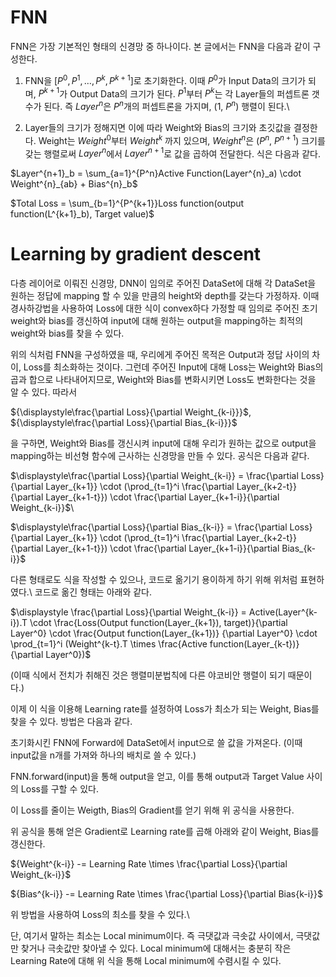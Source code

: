 # FNN

FNN은 가장 기본적인 형태의 신경망 중 하나이다. 본 글에서는 FNN을 다음과 같이 구성한다.

1. FNN을 [$P^0, P^1, \ldots, P^k, P^{k+1}$]로 초기화한다. 이때 $P^0$가 Input Data의 크기가 되며, $P^{k+1}$가 Output Data의 크기가 된다. $P^1$부터 $P^k$는 각 Layer들의 퍼셉트론 갯수가 된다. 즉 $Layer^n$은 $P^n$개의 퍼셉트론을 가지며, (1, $P^n$) 행렬이 된다.\\

2. Layer들의 크기가 정해지면 이에 따라 Weight와 Bias의 크기와 초깃값을 결정한다. Weight는 $Weight^0$부터 $Weight^k$ 까지 있으며, $Weight^n$은 ($P^n$, $P^{n+1}$) 크기를 갖는 행렬로써 $Layer^n$에서 $Layer^{n+1}$로 값을 곱하여 전달한다. 식은 다음과 같다.


$Layer^{n+1}_b = \sum_{a=1}^{P^n}Active Function(Layer^{n}_a) \cdot Weight^{n}_{ab} + Bias^{n}_b$

$Total Loss = \sum_{b=1}^{P^{k+1}}Loss function(output function(L^{k+1}_b), Target value)$


# Learning by gradient descent
다층 레이어로 이뤄진 신경망, DNN이 임의로 주어진 DataSet에 대해 각 DataSet을 원하는 정답에 mapping 할 수 있을 만큼의 height와 depth를 갖는다 가정하자. 이때 경사하강법을 사용하여 Loss에 대한 식이 convex하다 가정할 때 임의로 주어진 초기 weight와 bias를 갱신하여 input에 대해 원하는 output을 mapping하는 최적의 weight와 bias를 찾을 수 있다.

위의 식처럼 FNN을 구성하였을 때, 우리에게 주어진 목적은 Output과 정답 사이의 차이, Loss를 최소화하는 것이다. 그런데 주어진 Input에 대해 Loss는 Weight와 Bias의 곱과 합으로 나타내어지므로, Weight와 Bias를 변화시키면 Loss도 변화한다는 것을 알 수 있다. 따라서

${\displaystyle\frac{\partial Loss}{\partial Weight_{k-i}}}$,  
${\displaystyle\frac{\partial Loss}{\partial Bias_{k-i}}}$

을 구하면, Weight와 Bias를 갱신시켜 input에 대해 우리가 원하는 값으로 output을 mapping하는 비선형 함수에 근사하는 신경망을 만들 수 있다. 공식은 다음과 같다.

$\displaystyle\frac{\partial Loss}{\partial Weight_{k-i}} =
\frac{\partial Loss}{\partial Layer_{k+1}} \cdot (\prod_{t=1}^i \frac{\partial Layer_{k+2-t}}{\partial Layer_{k+1-t}}) \cdot \frac{\partial Layer_{k+1-i}}{\partial Weight_{k-i}}$\\

$\displaystyle\frac{\partial Loss}{\partial Bias_{k-i}} =
\frac{\partial Loss}{\partial Layer_{k+1}} \cdot (\prod_{t=1}^i \frac{\partial Layer_{k+2-t}}{\partial Layer_{k+1-t}}) \cdot \frac{\partial Layer_{k+1-i}}{\partial Bias_{k-i}}$


다른 형태로도 식을 작성할 수 있으나, 코드로 옮기기 용이하게 하기 위해 위처럼 표현하였다.\\
코드로 옮긴 형태는 아래와 같다.

$\displaystyle \frac{\partial Loss}{\partial Weight_{k-i}} = Active(Layer^{k-i}).T \cdot \frac{Loss(Output function(Layer_{k+1}), target)}{\partial Layer^0} \cdot \frac{Output function(Layer_{k+1})} {\partial Layer^0} \cdot \prod_{t=1}^i (Weight^{k-t}.T \times \frac{Active function(Layer_{k-t})} {\partial Layer^0})$

(이때 식에서 전치가 취해진 것은 행렬미분법칙에 다른 야코비안 행렬이 되기 때문이다.)

이제 이 식을 이용해 Learning rate를 설정하여 Loss가 최소가 되는 Weight, Bias를 찾을 수 있다. 방법은 다음과 같다.

초기화시킨 FNN에 Forward에 DataSet에서 input으로 쓸 값을 가져온다. (이때 input값을 n개를 가져와 하나의 배치로 쓸 수 있다.)

FNN.forward(input)을 통해 output을 얻고, 이를 통해 output과 Target Value 사이의 Loss를 구할 수 있다.

이 Loss를 줄이는 Weigth, Bias의 Gradient를 얻기 위해 위 공식을 사용한다.

위 공식을 통해 얻은 Gradient로 Learning rate를 곱해 아래와 같이 Weight, Bias를 갱신한다.

${Weight^{k-i}} -= Learning Rate \times \frac{\partial Loss}{\partial Weight_{k-i}}$

${Bias^{k-i}} -= Learning Rate \times \frac{\partial Loss}{\partial Bias{k-i}}$

위 방법을 사용하여 Loss의 최소를 찾을 수 있다.\\

단, 여기서 말하는 최소는 Local minimum이다. 즉 극댓값과 극솟값 사이에서, 극댓값만 찾거나 극솟값만 찾아낼 수 있다. Local minimum에 대해서는 충분히 작은 Learning Rate에 대해 위 식을 통해 Local minimum에 수렴시킬 수 있다.